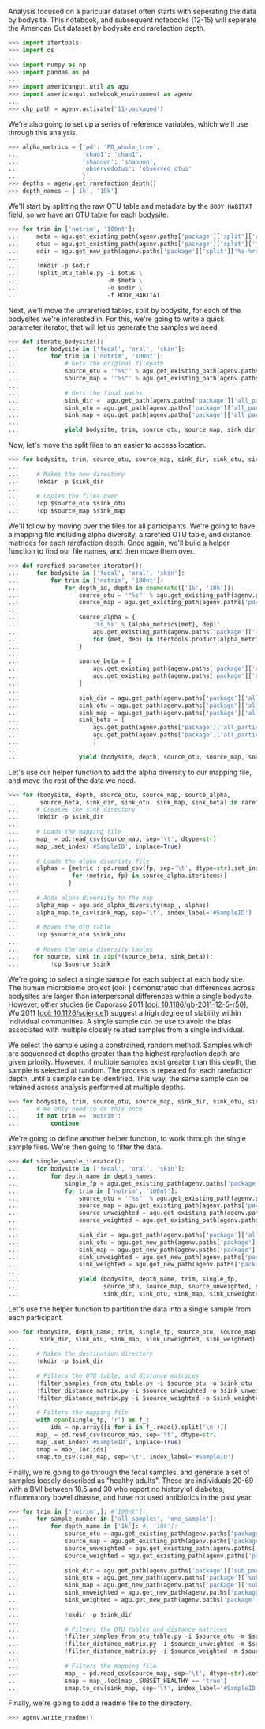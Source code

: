 Analysis focused on a paricular dataset often starts with seperating the data by bodysite. This notebook, and subsequent notebooks (12-15) will seperate the American Gut dataset by bodysite and rarefaction depth.

```python
>>> import itertools
>>> import os
...
>>> import numpy as np
>>> import pandas as pd
...
>>> import americangut.util as agu
>>> import americangut.notebook_environment as agenv
...
>>> chp_path = agenv.activate('11-packaged')
```

We're also going to set up a series of reference variables, which we'll use through this analysis.

```python
>>> alpha_metrics = {'pd': 'PD_whole_tree',
...                  'chao1': 'chao1',
...                  'shannon': 'shannon',
...                  'observedotus': 'observed_otus'
...                  }
>>> depths = agenv.get_rarefaction_depth()
>>> depth_names = ['1k', '10k']
```

We'll start by splitting the raw OTU table and metadata by the `BODY_HABITAT` field, so we have an OTU table for each bodysite.

```python
>>> for trim in ['notrim', '100nt']:
...     meta = agu.get_existing_path(agenv.paths['package']['split']['raw-map' % trim])
...     otus = agu.get_existing_path(agenv.paths['package']['split']['%s-raw-otu' % (trim, depth)])
...     odir = agu.get_new_path(agenv.paths['package']['split']['%s-%raw-dir' % trim])
...
...     !mkdir -p $odir
...     !split_otu_table.py -i $otus \
...                         -m $meta \
...                         -o $odir \
...                         -f BODY_HABITAT
```

Next, we'll move the unrarefied tables, split by bodysite, for each of the bodysites we're interested in. For this, we're going to write a quick parameter iterator, that will let us generate the samples we need.

```python
>>> def iterate_bodysite():
...     for bodysite in ['fecal', 'oral', 'skin']:
...         for trim in ['notrim', '100nt']:
...             # Gets the original filepath
...             source_otu = '"%s"' % agu.get_existing_path(agenv.paths['package']['all_participants_all_samples'][bodysite][trim]['source-unrare-otu'])
...             source_map = '"%s"' % agu.get_existing_path(agenv.paths['package']['all_participants_all_samples'][bodysite][trim]['source-unrare-map'])
...
...             # Gets the final paths
...             sink_dir =  agu.get_path(agenv.paths['package']['all_participants_all_samples'][bodysite][trim]['sink-unrare-dir'])
...             sink_otu = agu.get_path(agenv.paths['package']['all_participants_all_samples'][bodysite][trim]['sink-unrare-otu'])
...             sink_map = agu.get_path(agenv.paths['package']['all_participants_all_samples'][bodysite][trim]['sink-unrare-map'])
...
...             yield bodysite, trim, source_otu, source_map, sink_dir, sink_otu, sink_map
```

Now, let's move the split files to an easier to access location.

```python
>>> for bodysite, trim, source_otu, source_map, sink_dir, sink_otu, sink_map in iterate_bodysite():
...
...     # Makes the new directory
...     !mkdir -p $sink_dir
...
...     # Copies the files over
...     !cp $source_otu $sink_otu
...     !cp $source_map $sink_map
```

We'll follow by moving over the files for all participants. We're going to have a mapping file including alpha diversity, a rarefied OTU table, and distance matrices for each rarefaction depth. Once again, we'll build a helper function to find our file names, and then move them over.

```python
>>> def rarefied_parameter_iterator():
...     for bodysite in ['fecal', 'oral', 'skin']:
...         for trim in ['notrim', '100nt']:
...             for depth_id, depth in enumerate(['1k', '10k']):
...                 source_otu = '"%s"' % agu.get_existing_path(agenv.paths['package']['all_participants_all_samples'][bodysite][trim]['source-%s-otu' % depth])
...                 source_map = agu.get_existing_path(agenv.paths['package']['all_participants_all_samples'][bodysite][trim]['source-%s-map' % depth])
...
...                 source_alpha = {
...                     '%s_%s' % (alpha_metrics[met], dep):
...                     agu.get_existing_path(agenv.paths['package']['all_participants_all_samples'][bodysite][trim]['source-%s-%s' % (dep, met)])
...                     for (met, dep) in itertools.product(alpha_metrics.keys(), depth_names[:(depth_id+1)])
...                 }
...
...                 source_beta = [
...                     agu.get_existing_path(agenv.paths['package']['all_participants_all_samples'][bodysite][trim]['source-%s-unweighted-unifrac' % depth]),
...                     agu.get_existing_path(agenv.paths['package']['all_participants_all_samples'][bodysite][trim]['source-%s-weighted-unifrac' % depth]),
...                 ]
...
...                 sink_dir = agu.get_path(agenv.paths['package']['all_participants_all_samples'][bodysite][trim]['sink-%s-dir' % depth])
...                 sink_otu = agu.get_path(agenv.paths['package']['all_participants_all_samples'][bodysite][trim]['sink-%s-otu' % depth])
...                 sink_map = agu.get_path(agenv.paths['package']['all_participants_all_samples'][bodysite][trim]['sink-%s-map' % depth])
...                 sink_beta = [
...                     agu.get_path(agenv.paths['package']['all_participants_all_samples'][bodysite][trim]['sink-%s-unweighted-unifrac' % depth]),
...                     agu.get_path(agenv.paths['package']['all_participants_all_samples'][bodysite][trim]['sink-%s-weighted-unifrac' % depth]),
...                     ]
...
...                 yield (bodysite, depth, source_otu, source_map, source_alpha, source_beta, sink_dir, sink_otu, sink_map, sink_beta)
```

Let's use our helper function to add the alpha diversity to our mapping file, and move the rest of the data we need.

```python
>>> for (bodysite, depth, source_otu, source_map, source_alpha,
...      source_beta, sink_dir, sink_otu, sink_map, sink_beta) in rarefied_parameter_iterator():
...     # Creates the sink directory
...     !mkdir -p $sink_dir
...
...     # Loads the mapping file
...     map_ = pd.read_csv(source_map, sep='\t', dtype=str)
...     map_.set_index('#SampleID', inplace=True)
...
...     # Loads the alpha diveristy file
...     alphas = {metric : pd.read_csv(fp, sep='\t', dtype=str).set_index('Unnamed: 0').transpose()
...               for (metric, fp) in source_alpha.iteritems()
...              }
...
...     # Adds alpha diversity to the map
...     alpha_map = agu.add_alpha_diversity(map_, alphas)
...     alpha_map.to_csv(sink_map, sep='\t', index_label='#SampleID')
...
...     # Moves the OTU table
...     !cp $source_otu $sink_otu
...
...     # Moves the beta diversity tables
...    for source, sink in zip(*(source_beta, sink_beta)):
...         !cp $source $sink
```

We're going to select a single sample for each subject at each body site. The human microbiome project [doi: ] demonstrated that differences across bodysites are larger than interpersonal differences within a single bodysite. However, other studies (ie Caporaso 2011 [[doi: 10.1186/gb-2011-12-5-r50](http://www.ncbi.nlm.nih.gov/pubmed/21624126)], Wu 2011 [[doi: 10.1126/science](http://www.ncbi.nlm.nih.gov/pubmed/21885731)]) suggest a high degree of stability within individual communities. A single sample can be use to avoid the bias associated with multiple closely related samples from a single individual.

We select the sample using a constrained, random method. Samples which are sequenced at depths greater than the highest rarefaction depth are given priority. However, if multiple samples exist greater than this depth, the sample is selected at random. The process is repeated for each rarefaction depth, until a sample can be identified. This way, the same sample can be retained across analysis performed at multiple depths.

```python
>>> for bodysite, trim, source_otu, source_map, sink_dir, sink_otu, sink_map in iterate_bodysite():
...     # We only need to do this once
...     if not trim == 'notrim':
...         continue
```

We're going to define another helper function, to work through the single sample files. We're then going to filter the data.

```python
>>> def single_sample_iterator():
...     for bodysite in ['fecal', 'oral', 'skin']:
...         for depth_name in depth_names:
...             single_fp = agu.get_existing_path(agenv.paths['package']['single_ids']['%s-%s' % (bodysite, depth_name)])
...             for trim in ['notrim', '100nt']:
...                 source_otu = '"%s"' % agu.get_existing_path(agenv.paths['package']['all_participants_all_samples'][bodysite][trim]['source-%s-otu' % depth_name])
...                 source_map = agu.get_existing_path(agenv.paths['package']['all_participants_all_samples'][bodysite][trim]['source-%s-map' % depth_name])
...                 source_unweighted = agu.get_existing_path(agenv.paths['package']['all_participants_all_samples'][bodysite][trim]['source-%s-unweighted-unifrac' % depth_name])
...                 source_weighted = agu.get_existing_path(agenv.paths['package']['all_participants_all_samples'][bodysite][trim]['source-%s-weighted-unifrac' % depth_name])
...
...                 sink_dir = agu.get_path(agenv.paths['package']['all_participants_one_sample'][bodysite][trim]['sink-%s-dir' % depth_name])
...                 sink_otu = agu.get_new_path(agenv.paths['package']['all_participants_one_sample'][bodysite][trim]['sink-%s-otu' % depth_name])
...                 sink_map = agu.get_new_path(agenv.paths['package']['all_participants_one_sample'][bodysite][trim]['sink-%s-map' % depth_name])
...                 sink_unweighted = agu.get_new_path(agenv.paths['package']['all_participants_one_sample'][bodysite][trim]['sink-%s-unweighted-unifrac' % depth_name])
...                 sink_weighted = agu.get_new_path(agenv.paths['package']['all_participants_one_sample'][bodysite][trim]['sink-%s-weighted-unifrac' % depth_name])
...
...                 yield (bodysite, depth_name, trim, single_fp,
...                        source_otu, source_map, source_unweighted, source_weighted,
...                        sink_dir, sink_otu, sink_map, sink_unweighted, sink_weighted)
```

Let's use the helper function to partition the data into a single sample from each participant.

```python
>>> for (bodysite, depth_name, trim, single_fp, source_otu, source_map, source_unweighted, source_weighted,
...      sink_dir, sink_otu, sink_map, sink_unweighted, sink_weighted) in single_sample_iterator():
...
...     # Makes the destination directory
...     !mkdir -p $sink_dir
...
...     # Filters the OTU table, and distance matrices
...     !filter_samples_from_otu_table.py -i $source_otu -o $sink_otu --sample_id_fp $single_fp
...     !filter_distance_matrix.py -i $source_unweighted -o $sink_unweighted --sample_id_fp $single_fp
...     !filter_distance_matrix.py -i $source_weighted -o $sink_weighted --sample_id_fp $single_fp
...
...     # Filters the mapping file
...     with open(single_fp, 'r') as f_:
...         ids = np.array([i for i in f_.read().split('\n')])
...     map_ = pd.read_csv(source_map, sep='\t', dtype=str)
...     map_.set_index('#SampleID', inplace=True)
...     smap = map_.loc[ids]
...     smap.to_csv(sink_map, sep='\t', index_label='#SampleID')
```

Finally, we're going to go through the fecal samples, and generate a set of samples loosely described as "healthy adults". These are individuals 20-69 with a BMI between 18.5 and 30 who report no history of diabetes, inflammatory bowel disease, and have not used antibiotics in the past year.

```python
>>> for trim in ['notrim',]: #'100nt']:
...     for sample_number in ['all_samples', 'one_sample']:
...         for depth_name in ['1k']: #, '10k']:
...             source_otu = agu.get_existing_path(agenv.paths['package']['sub_participants_%s' % sample_number]['fecal'][trim]['source-%s-otu' % depth_name])
...             source_map = agu.get_existing_path(agenv.paths['package']['sub_participants_%s' % sample_number]['fecal'][trim]['source-%s-map' % depth_name])
...             source_unweighted = agu.get_existing_path(agenv.paths['package']['sub_participants_%s' % sample_number]['fecal'][trim]['source-%s-unweighted-unifrac' % depth_name])
...             source_weighted = agu.get_existing_path(agenv.paths['package']['sub_participants_%s' % sample_number]['fecal'][trim]['source-%s-weighted-unifrac' % depth_name])
...
...             sink_dir = agu.get_path(agenv.paths['package']['sub_participants_%s' % sample_number]['fecal'][trim]['sink-%s-dir' % depth_name])
...             sink_otu = agu.get_new_path(agenv.paths['package']['sub_participants_%s' % sample_number]['fecal'][trim]['sink-%s-otu' % depth_name])
...             sink_map = agu.get_new_path(agenv.paths['package']['sub_participants_%s' % sample_number]['fecal'][trim]['sink-%s-map' % depth_name])
...             sink_unweighted = agu.get_new_path(agenv.paths['package']['sub_participants_%s' % sample_number]['fecal'][trim]['sink-%s-unweighted-unifrac' % depth_name])
...             sink_weighted = agu.get_new_path(agenv.paths['package']['sub_participants_%s' % sample_number]['fecal'][trim]['sink-%s-weighted-unifrac' % depth_name])
...
...             !mkdir -p $sink_dir
...
...             # Filters the OTU tables and distance matrices
...             !filter_samples_from_otu_table.py -i $source_otu -m $source_map -o $sink_otu -s 'SUBSET_HEALTHY:true'
...             !filter_distance_matrix.py -i $source_unweighted -m $source_map -o $sink_unweighted -s 'SUBSET_HEALTHY:true'
...             !filter_distance_matrix.py -i $source_weighted -m $source_map -o $sink_weighted -s 'SUBSET_HEALTHY:true'
...
...             # Filters the mapping file
...             map_ = pd.read_csv(source_map, sep='\t', dtype=str).set_index('#SampleID')
...             smap = map_.loc[map_.SUBSET_HEALTHY == 'true']
...             smap.to_csv(sink_map, sep='\t', index_label='#SampleID')
```

Finally, we're going to add a readme file to the directory.

```python
>>> agenv.write_readme()
```

